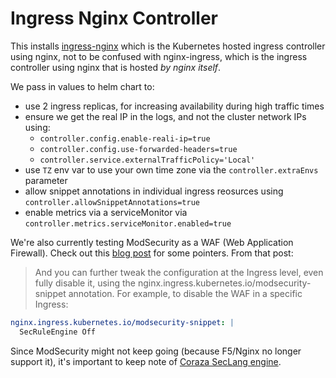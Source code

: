 # Ingress Nginx Controller
This installs [ingress-nginx](https://github.com/kubernetes/ingress-nginx) which is the Kubernetes hosted ingress controller using nginx, not to be confused with nginx-ingress, which is the ingress controller using nginx that is hosted _by nginx itself_.

We pass in values to helm chart to:

- use 2 ingress replicas, for increasing availability during high traffic times
- ensure we get the real IP in the logs, and not the cluster network IPs using:
  - `controller.config.enable-reali-ip=true`
  - `controller.config.use-forwarded-headers=true`
  - `controller.service.externalTrafficPolicy='Local'`
- use `TZ` env var to use your own time zone via the `controller.extraEnvs` parameter
- allow snippet annotations in individual ingress reosurces using `controller.allowSnippetAnnotations=true`
- enable metrics via a serviceMonitor via `controller.metrics.serviceMonitor.enabled=true`

We're also currently testing ModSecurity as a WAF (Web Application Firewall). Check out this [blog post](https://systemweakness.com/nginx-ingress-waf-with-modsecurity-from-zero-to-hero-fa284cb6f54a) for some pointers. From that post:

> And you can further tweak the configuration at the Ingress level, even fully disable it, using the nginx.ingress.kubernetes.io/modsecurity-snippet annotation. For example, to disable the WAF in a specific Ingress:

```yaml
nginx.ingress.kubernetes.io/modsecurity-snippet: |
  SecRuleEngine Off
```

Since ModSecurity might not keep going (because F5/Nginx no longer support it), it's important to keep note of [Coraza SecLang engine](https://owasp.org/blog/2021/12/22/announcing-coraza).
